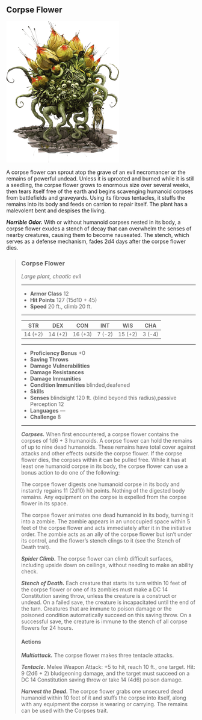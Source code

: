 ## Corpse Flower
![Corpse Flower](CorpseFlower.png)

A corpse flower can sprout atop the grave of an evil necromancer or the remains of powerful undead. Unless it is uprooted and burned while it is still a seedling, the corpse flower grows to enormous size over several weeks, then tears itself free of the earth and begins scavenging humanoid corpses from battlefields and graveyards. Using its fibrous tentacles, it stuffs the remains into its body and feeds on carrion to repair itself. The plant has a malevolent bent and despises the living.

***Horrible Odor.*** With or without humanoid corpses nested in its body, a corpse flower exudes a stench of decay that can overwhelm the senses of nearby creatures, causing them to become nauseated. The stench, which serves as a defense mechanism, fades 2d4 days after the corpse flower dies.

>### Corpse Flower
>*Large plant, chaotic evil*
>___
>- **Armor Class** 12
>- **Hit Points** 127 (15d10 + 45)
>- **Speed** 20 ft., climb 20 ft.
>___
>|**STR**|**DEX**|**CON**|**INT**|**WIS**|**CHA**|
>|:---:|:---:|:---:|:---:|:---:|:---:|
>|14 (+2)|14 (+2)|16 (+3)|7 (-2)|15 (+2)|3 (-4)|
>
>___
>- **Proficiency Bonus** +0
>- **Saving Throws** 
>- **Damage Vulnerabilities** 
>- **Damage Resistances** 
>- **Damage Immunities** 
>- **Condition Immunities** blinded,deafened
>- **Skills** 
>- **Senses** blindsight 120 ft. (blind beyond this radius),passive Perception 12
>- **Languages** —
>- **Challenge** 8
>___
>***Corpses.*** When first encountered, a corpse flower contains the corpses of 1d6 + 3 humanoids. A corpse flower can hold the remains of up to nine dead humanoids. These remains have total cover against attacks and other effects outside the corpse flower. If the corpse flower dies, the corpses within it can be pulled free. While it has at least one humanoid corpse in its body, the corpse flower can use a bonus action to do one of the following:
>
>The corpse flower digests one humanoid corpse in its body and instantly regains 11 (2d10) hit points. Nothing of the digested body remains. Any equipment on the corpse is expelled from the corpse flower in its space.
>
>The corpse flower animates one dead humanoid in its body, turning it into a zombie. The zombie appears in an unoccupied space within 5 feet of the corpse flower and acts immediately after it in the initiative order. The zombie acts as an ally of the corpse flower but isn’t under its control, and the flower’s stench clings to it (see the Stench of Death trait).
>
>***Spider Climb.*** The corpse flower can climb difficult surfaces, including upside down on ceilings, without needing to make an ability check.
>
>***Stench of Death.*** Each creature that starts its turn within 10 feet of the corpse flower or one of its zombies must make a DC 14 Constitution saving throw, unless the creature is a construct or undead. On a failed save, the creature is incapacitated until the end of the turn. Creatures that are immune to poison damage or the poisoned condition automatically succeed on this saving throw. On a successful save, the creature is immune to the stench of all corpse flowers for 24 hours.
>
>#### Actions
>***Multiattack.***  The corpse flower makes three tentacle attacks.
>
>***Tentacle.*** Melee Weapon Attack: +5 to hit, reach 10 ft., one target. Hit: 9 (2d6 + 2) bludgeoning damage, and the target must succeed on a DC 14 Constitution saving throw or take 14 (4d6) poison damage.
>
>***Harvest the Dead.*** The corpse flower grabs one unsecured dead humanoid within 10 feet of it and stuffs the corpse into itself, along with any equipment the corpse is wearing or carrying. The remains can be used with the Corpses trait.
>
